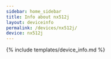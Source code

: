 ```yaml
---
sidebar: home_sidebar
title: Info about nx512j
layout: deviceinfo
permalink: /devices/nx512j/
device: nx512j
---
```

{% include templates/device_info.md %}
